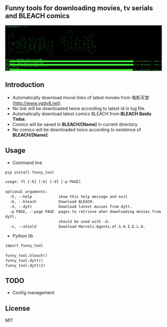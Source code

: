 Funny tools for downloading movies, tv serials and BLEACH comics
-----------------
![](usage.png)

## Introduction
   - Automatically download movie links of latest movies from 电影天堂(http://www.ygdy8.net).
   - No link will be downloaded twice according to latest id in log file.
   - Automatically download latest comics BLEACH from __BLEACH__ __Baidu__ __Tieba__.
   - Comics will be saved in __BLEACH/[Name]__ in current directory.
   - No comics will be downloaded twice according to existence of __BLEACH/[Name]__.

## Usage

- Command line

```
pip install funny_tool
```

```
usage: ft [-h] [-b] [-d] [-p PAGE]

optional arguments:
  -h, --help            show this help message and exit
  -b, --bleach          Download BLEACH.
  -d, --dytt            Download latest movies from dytt.
  -p PAGE, --page PAGE  pages to retrieve when downloading movies from dytt,
                        should be used with -d.
  -s, --shield          Download Marvels.Agents.of.S.H.I.E.L.D.
```

- Python lib

```
import funny_tool

funny_tool.bleach()
funny_tool.dytt()
funny_tool.dytt(2)
```

## TODO

- Config management

## License

MIT

